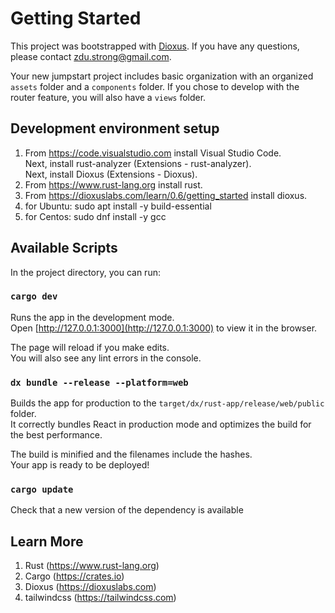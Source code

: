 # Getting Started

This project was bootstrapped with [Dioxus](https://dioxuslabs.com). If you have any questions, please contact zdu.strong@gmail.com.<br/>

Your new jumpstart project includes basic organization with an organized `assets` folder and a `components` folder.
If you chose to develop with the router feature, you will also have a `views` folder.

## Development environment setup
1. From https://code.visualstudio.com install Visual Studio Code.<br/>
   Next, install rust-analyzer (Extensions - rust-analyzer).<br/>
   Next, install Dioxus (Extensions - Dioxus).<br/>
2. From https://www.rust-lang.org install rust.<br/>
3. From https://dioxuslabs.com/learn/0.6/getting_started install dioxus.<br/>
4. for Ubuntu: sudo apt install -y build-essential<br/>
5. for Centos: sudo dnf install -y gcc<br/>

## Available Scripts

In the project directory, you can run:<br/>

### `cargo dev`

Runs the app in the development mode.<br/>
Open [http://127.0.0.1:3000](http://127.0.0.1:3000) to view it in the browser.<br/>

The page will reload if you make edits.<br/>
You will also see any lint errors in the console.<br/>

### `dx bundle --release --platform=web`

Builds the app for production to the `target/dx/rust-app/release/web/public` folder.<br/>
It correctly bundles React in production mode and optimizes the build for the best performance.<br/>

The build is minified and the filenames include the hashes.<br/>
Your app is ready to be deployed!<br/>

### `cargo update`

Check that a new version of the dependency is available<br/>

## Learn More

1. Rust (https://www.rust-lang.org)<br/>
2. Cargo (https://crates.io)<br/>
3. Dioxus (https://dioxuslabs.com)<br/>
4. tailwindcss (https://tailwindcss.com)<br/>
